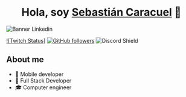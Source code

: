 <div align="center">
<h1 align="center">Hola, soy <a href="https://www.linkedin.com/in/sebastiancaracuelgonzalez/">Sebastián Caracuel</a> 👋</h1>
</div>

![Banner Linkedin](https://github.com/SebastianCaracuel/SebastianCaracuel/assets/163356372/ad459e66-b54b-4f29-8151-7e5cf20639ed)



[![Twitch Status]](https://www.twitch.tv/pulgapk)
[![GitHub followers](https://img.shields.io/github/followers/arisguimera?style=social)](https://github.com/ArisGuimera)
![Discord Shield](https://discordapp.com/api/guilds/807719549075980308/widget.png?style=shield)


## About me
 
- 📲 Mobile developer
- 🚀 Full Stack Developer
- 🎓 Computer engineer
  
<br>

